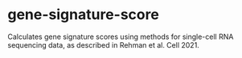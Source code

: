 # gene-signature-score
Calculates gene signature scores using methods for single-cell RNA sequencing data, as described in Rehman et al. Cell 2021.
